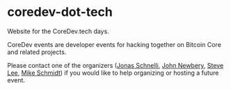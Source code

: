 # coredev-dot-tech

Website for the CoreDev.tech days.

CoreDev events are developer events for hacking together on Bitcoin Core and
related projects.

Please contact one of the organizers ([Jonas Schnelli](mailto:dev@jonasschnelli.ch),
[John Newbery](mailto:john@chaincode.com), [Steve Lee](mailto:steven.j.lee+coredev@gmail.com),
[Mike Schmidt](mailto:schmidty@gmail.com)) if you would like to help organizing
or hosting a future event.
